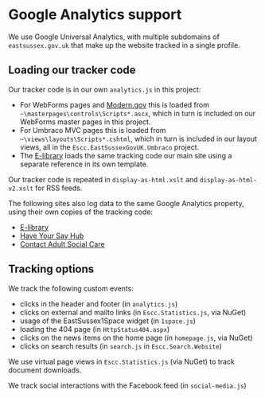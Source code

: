 # Google Analytics support

We use Google Universal Analytics, with multiple subdomains of `eastsussex.gov.uk` that make up the website tracked in a single profile. 

## Loading our tracker code

Our tracker code is in our own `analytics.js` in this project:

- For WebForms pages and [Modern.gov](https://democracy.eastsussex.gov.uk) this is loaded from `~\masterpages\controls\Scripts*.ascx`, which in turn is included on our WebForms master pages in this project.
- For Umbraco MVC pages this is loaded from `~\views\layouts\Scripts*.cshtml`, which in turn is included in our layout views, all in the `Escc.EastSussexGovUK.Umbraco` project.
- The [E-library](https://e-library.eastsussex.gov.uk) loads the same tracking code our main site using a separate reference in its own template. 

Our tracker code is repeated in `display-as-html.xslt` and `display-as-html-v2.xslt` for RSS feeds.

The following sites also log data to the same Google Analytics property, using their own copies of the tracking code:

- [E-library](https://e-library.eastsussex.gov.uk)
- [Have Your Say Hub](https://consultation.eastsussex.gov.uk/) 
- [Contact Adult Social Care](https://adultsocialcare.eastsussex.gov.uk/)

## Tracking options

We track the following custom events:

- clicks in the header and footer (in `analytics.js`)
- clicks on external and mailto links (in `Escc.Statistics.js`, via NuGet)
- usage of the EastSussex1Space widget (in `1space.js`) 
- loading the 404 page (in `HttpStatus404.aspx`)
- clicks on the news items on the home page (in `homepage.js`, via NuGet)
- clicks on search results (in `search.js` in `Escc.Search.Website`)

We use virtual page views in `Escc.Statistics.js` (via NuGet) to track document downloads.

We track social interactions with the Facebook feed (in `social-media.js`)
